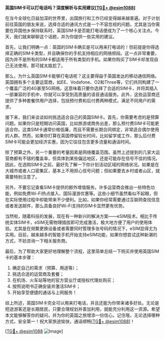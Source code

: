 **英国SIM卡可以打电话吗？深度解析与实用建议[[TG💪+ @esim1088](https://t.me/s/esim1088)]**

在当今全球化日益加深的世界里，出国旅行和工作已经变得越来越普遍。对于计划前往英国的朋友来说，选择合适的通讯方式是一个不容忽视的问题。尤其是当你需要在异国他乡保持联系时，英国SIM卡是否能打电话便成为了一个核心关注点。今天，我们就来聊聊这个话题，并为你提供一些实用的建议。

首先，让我们明确一点：英国的SIM卡确实是可以用来打电话的！但前提是你得选择正确的SIM卡类型，并且确保你的手机支持相应的网络频段。这一点非常重要，因为并不是所有的SIM卡都适用于所有类型的手机。如果你购买了SIM卡却发现自己无法使用，那可就太尴尬了。

那么，为什么英国SIM卡能够打电话呢？这主要得益于英国发达的移动通信网络。英国拥有多个主要运营商，如EE、Vodafone、O2和Three等，它们共同构建了一个覆盖广泛的4G甚至5G网络。这意味着只要你选择了合适的SIM卡，并将其插入一部兼容的手机中，你就可以享受到高质量的语音通话服务。此外，这些运营商还提供了多种套餐供用户选择，包括预付费和后付费两种模式，满足不同用户的需求。

接下来，我们来谈谈如何挑选适合自己的英国SIM卡。首先，你需要考虑的是预算问题。如果你只是短期访问英国，比如旅游或商务出差，那么预付费SIM卡可能更适合你。这类SIM卡通常价格低廉，而且不需要长期合同绑定，非常适合偶尔使用的人群。然而，如果你打算在英国停留较长时间，比如留学或工作，那么后付费SIM卡可能会更加经济实惠，因为它往往包含更多流量和通话时间。

除了预算之外，另一个重要的考量因素是网络覆盖范围。虽然上述提到的几家大运营商都有不错的覆盖率，但具体到某些偏远地区，还是可能存在信号不佳的情况。因此，在选购SIM卡之前，最好先了解一下你计划活动区域的网络状况。如果是在大城市或者人口密集区，基本上不用担心信号问题；但如果要去乡村或者山区，就需要特别注意了。

另外，不要忘记查看SIM卡提供的额外增值服务。许多运营商会推出一些特色功能，例如免费Wi-Fi热点接入、国际漫游优惠等。这些小细节虽然看似不起眼，但在实际使用过程中却能带来不少便利。比如，如果你经常需要通过互联网查找信息或者发送邮件，那么具备良好Wi-Fi支持的SIM卡显然更有优势。

当然啦，随着科技的发展，现在有一种新兴的解决方案——eSIM技术。相比于传统实体SIM卡，eSIM无需物理插拔即可完成激活，极大地方便了用户的使用体验。尤其是在频繁更换设备或者需要同时管理多张号码的情况下，eSIM显得尤为实用。目前，越来越多的智能手机开始支持eSIM功能，如果你想尝试这种新潮的方式，不妨咨询一下相关服务商。

最后，为了帮助大家更好地理解整个流程，这里简单总结一下购买并使用英国SIM卡的基本步骤：
1. 确定自己的需求（预算、用途等）；
2. 挑选合适的运营商及套餐；
3. 在机场、火车站等地的官方营业厅或授权代理处购买；
4. 按照说明书正确安装并激活SIM卡；
5. 开始享受便捷的通话与上网服务！

综上所述，英国SIM卡完全可以用来打电话，并且还能为你带来诸多好处。无论是短途游客还是长期居民，只要合理规划并善加利用，就能充分利用这一资源。希望本文能够解答你的疑问，并为你的英国之旅增添一份信心。记住哦，无论选择哪种方式，安全第一！祝大家旅途愉快，通话顺畅[[TG💪+ @esim1088](https://t.me/s/esim1088)]！

[[TG💪+ @esim1088](https://t.me/s/esim1088) ![Image](https://i.postimg.cc/4NQfJmqS/Snipaste-2025-05-13-00-14-12.png)]